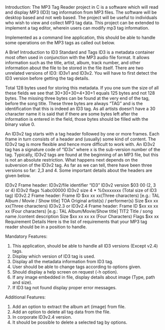 Introduction:
The MP3 Tag Reader project in C is a software which will read and display MP3 (ID3) tag information from MP3 files. The software will be desktop based and not web based. The project will be useful to individuals who wish to view and collect MP3 tag data. This project can be extended to implement a tag editor, wherein users can modify mp3 tag information.

Implemented as a command line application, this should be able to handle some operations on the MP3 tags as called out below. 

 

A Brief Introduction to ID3 Standard and Tags 
ID3 is a metadata container most often used in conjunction with the MP3 audio file format. It allows information such as the title, artist, album, track number, and other information about the file to be stored in the file itself. There are two unrelated versions of ID3: ID3v1 and ID3v2. You will have to first detect the ID3 version before getting the tag details.

 

Total 128 bytes used for storing this metadata. If you one sum the size of all these fields we see that 30+30+30+4+30+1 equals 125 bytes and not 128 bytes. The missing three bytes can be found at the very end of the tag, before the song title. These three bytes are always “TAG” and is the identification that this is indeed an ID3 tag. As all artists doesn’t have a 30 character name it is said that if there are some bytes left after the information is entered in the field, those bytes should be filled with the binary value 0.

 

An ID3v2 tag starts with a tag header followed by one or more frames. Each frame in turn consists of a header and (usually) some kind of content. The ID3v2 tag is more flexible and hence more difficult to work with. An ID3v2 tag has a signature code of “ID3x” where x is the sub-version number of the tag. Typically, ID3v2 tags are found at the beginning of an MP3 file, but this is not an absolute restriction. What happens next depends on the subversion of the ID3v2 tag. As far as we can tell, there have been three versions so far: 2,3 and 4. Some important details about the headers are given below.  

 

ID3v2 Frame header: 
ID3v2/file identifier “ID3” 
ID3v2 version $03 00 (2, 3 or 4) 
ID3v2 flags %abc00000 
ID3v2 size 4 * %0xxxxxxx (Total size of ID3 tag) 
ID3v2.2 Frame header:
Frame ID $xx xx xx(Three characters) [e.g.: TAL Album / Movie / Show title]
TOA Original artist(s) / performer(s) 
Size $xx xx xx(Three characters)
 ID3v2.3 or ID3v2.4 Frame header:
Frame ID $xx xx xx xx (Four characters) [e.g.: TAL Album/Movie/Show title]
TIT2 Title / song name /content description 
Size $xx xx xx xx (Four Characters)
Flags $xx xx
Requirement Details
Here is the list of requirements that your MP3 tag reader should be in a position to handle. 

Mandatory Features:
1. This application, should be able to handle all ID3 versions (Except v2.4) tags.
2. Display which version of ID3 tag is used.
3. Display all the metadata information from ID3 tag.
4. User should be able to change tags according to options given.
5. Should display a help screen on request (-h option).
6. If any image embedded in file, display details about image (Type, path and size).
7. If ID3 tag not found display proper error messages.
 
Additional Features:
1. Add an option to extract the album art (image) from file.
2. Add an option to delete all tag data from the file.
3. In corporate ID3v2.4 version.
4. It should be possible to delete a selected tag by options.
